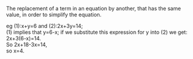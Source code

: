 The replacement of a term in an equation by another, that has the same
value, in order to simplify the equation.

eg (1):x+y=6 and (2):2x+3y=14;\
 (1) implies that y=6-x; if we substitute this expression for y into (2)
we get: 2x+3(6-x)=14.\
 So 2x+18-3x=14,\
 so x=4.
